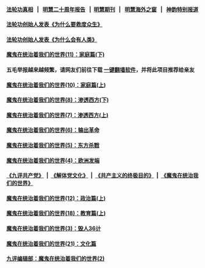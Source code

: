 #### [法轮功真相](https://github.com/gfw-breaker/truth/blob/master/README.md?t=0) &nbsp;&nbsp;|&nbsp;&nbsp; [明慧二十周年报告](https://github.com/gfw-breaker/mh-reports/blob/master/README.md?t=0) &nbsp;&nbsp;|&nbsp;&nbsp;[明慧期刊](https://github.com/gfw-breaker/mh-qikan) &nbsp;&nbsp;|&nbsp;&nbsp; [明慧海外之窗](https://github.com/gfw-breaker/mh-news/blob/master/README.md?t=0) &nbsp;&nbsp;|&nbsp;&nbsp; [神韵特别报道](https://github.com/gfw-breaker/mh-news/blob/master/shenyun.md?t=0)
#### [法轮功创始人发表《为什么要救度众生》](../pages/nsc422/n13975246.md?t=05050043) 
#### [法轮功创始人发表《为什么会有人类》](../pages/nsc422/n13912117.md?t=05050043) 
#### [魔鬼在统治着我们的世界(11)：家庭篇(下)](../pages/nsc422/n10440961.md?t=05050043) 
#### 五毛举报越来越频繁，请网友们前往下载 [一键翻墙软件](https://github.com/gfw-breaker/ssr-accounts)，并将此项目推荐给亲友
#### [魔鬼在统治着我们的世界(10)：家庭篇(上)](../pages/nsc422/n10435448.md?t=05050043) 
#### [魔鬼在统治着我们的世界(8)：渗透西方(下)](../pages/nsc422/n10429603.md?t=05050043) 
#### [魔鬼在统治着我们的世界(7)：渗透西方(上)](../pages/nsc422/n10426013.md?t=05050043) 
#### [魔鬼在统治着我们的世界(6)：输出革命](../pages/nsc422/n10421536.md?t=05050043) 
#### [魔鬼在统治着我们的世界(5)：东方杀戮](../pages/nsc422/n10417707.md?t=05050043) 
#### [魔鬼在统治着我们的世界(4)：欧洲发端](../pages/nsc422/n10414890.md?t=05050043) 
#### [《九评共产党》](https://github.com/begood0513/9ping.md/blob/master/README.md) &nbsp;|&nbsp; [《解体党文化》](../../../../jtdwh.md/blob/master/README.md)  &nbsp;|&nbsp; [《共产主义的终极目的》](../../../../gczydzjmd.md/blob/master/README.md) &nbsp;|&nbsp; [《魔鬼在统治我们的世界》](../../../../mgztzwmdsj.md/blob/master/README.md) 
#### [魔鬼在统治着我们的世界(12)：政治篇(上)](../pages/nsc422/n10444576.md?t=05050043) 
#### [魔鬼在统治着我们的世界(18)：教育篇(上)](../pages/nsc422/n10526970.md?t=05050043) 
#### [魔鬼在统治着我们的世界(3)：毁人36计](../pages/nsc422/n10411583.md?t=05050043) 
#### [魔鬼在统治着我们的世界(21)：文化篇](../pages/nsc422/n10597706.md?t=05050043) 
#### [九评编辑部：魔鬼在统治着我们的世界(2)](../pages/nsc422/n10410036.md?t=05050043) 
#### [九评编辑部：魔鬼在统治着我们的世界(1)](../pages/nsc422/n10406825.md?t=05050043) 
#### [魔鬼在统治着我们的世界(17)：艺术篇](../pages/nsc422/n10499093.md?t=05050043) 
#### [魔鬼在统治着我们的世界(16)：法律篇](../pages/nsc422/n10485969.md?t=05050043) 
#### [魔鬼在统治着我们的世界(15)：经济篇(下)](../pages/nsc422/n10469975.md?t=05050043) 
#### [魔鬼在统治着我们的世界(20)：媒体篇](../pages/nsc422/n10586579.md?t=05050043) 
#### [魔鬼在统治着我们的世界(14)：经济篇(上)](../pages/nsc422/n10457370.md?t=05050043) 
#### [魔鬼在统治着我们的世界(19)：教育篇(下)](../pages/nsc422/n10564808.md?t=05050043) 
#### [魔鬼在统治着我们的世界(13)：政治篇(下)](../pages/nsc422/n10448270.md?t=05050043) 
#### [《真实的江泽民》全书目录](../pages/nsc422/n13721399.md?t=05050043) 
#### [《解体党文化》全书目录](../pages/nsc422/n13721157.md?t=05050043) 
#### [《共产主义的终极目的》全书目录](../pages/nsc422/n13721048.md?t=05050043) 
#### [《九评共产党》全书目录](../pages/nsc422/n13708085.md?t=05050043) 
#### [魔鬼在统治着我们的世界(28)：结束语](../pages/nsc422/n10936246.md?t=05050043) 
#### [魔鬼在统治着我们的世界(27)：全球野心(下)](../pages/nsc422/n10928319.md?t=05050043) 
#### [魔鬼在统治着我们的世界(26)：全球野心(上)](../pages/nsc422/n10900318.md?t=05050043) 
#### [魔鬼在统治着我们的世界(25)：全球化](../pages/nsc422/n10788205.md?t=05050043) 
#### [魔鬼在统治着我们的世界(24)：环保主义(下)](../pages/nsc422/n10695307.md?t=05050043) 
#### [魔鬼在统治着我们的世界(23)：环保主义(上)](../pages/nsc422/n10688613.md?t=05050043) 
#### [魔鬼在统治着我们的世界(22)：恐怖主义](../pages/nsc422/n10614727.md?t=05050043) 
#### [英文大纪元：和读者一起寻真相 无所畏惧](../pages/nsc422/n12542027.md?t=05050043) 
#### [李洪志先生在大纪元发表《大选》](../pages/nsc422/n12534746.md?t=05050043) 
#### [魔鬼在统治着我们的世界(9)：信仰篇](../pages/nsc422/n10432159.md?t=05050043) 
#### [《魔鬼在统治着我们的世界》系列片（10）](../pages/nsc422/n12292670.md?t=05050043) 
#### [《魔鬼在统治着我们的世界》系列片（9）](../pages/nsc422/n12290859.md?t=05050043) 
#### [《魔鬼在统治着我们的世界》系列片（8）](../pages/nsc422/n12287445.md?t=05050043) 
#### [《魔鬼在统治着我们的世界》系列片（7）](../pages/nsc422/n12283425.md?t=05050043) 
#### [《魔鬼在统治着我们的世界》系列片（6）](../pages/nsc422/n12282314.md?t=05050043) 
#### [《魔鬼在统治着我们的世界》系列片（5）](../pages/nsc422/n12281419.md?t=05050043) 
#### [《魔鬼在统治着我们的世界》系列片（4）](../pages/nsc422/n12274024.md?t=05050043) 
#### [《魔鬼在统治着我们的世界》系列片（3）](../pages/nsc422/n12271322.md?t=05050043) 
#### [《魔鬼在统治着我们的世界》系列片（2）](../pages/nsc422/n12269049.md?t=05050043) 
#### [《魔鬼在统治着我们的世界》系列片（1）](../pages/nsc422/n12267575.md?t=05050043) 
#### [【共产主义的终极目的】第六章 （完整版）](../pages/nsc422/n11428913.md?t=05050043) 
#### [【共产主义的终极目的】第五章 （完整版）](../pages/nsc422/n11428912.md?t=05050043) 
#### [【共产主义的终极目的】第四章 （完整版）](../pages/nsc422/n11428907.md?t=05050043) 
#### [【共产主义的终极目的】第三章（完整版）](../pages/nsc422/n11428848.md?t=05050043) 
#### [【共产主义的终极目的】第二章（完整版）](../pages/nsc422/n11428831.md?t=05050043) 
#### [【共产主义的终极目的】第一章（完整版）](../pages/nsc422/n11417651.md?t=05050043) 
#### [【共产主义的终极目的】之廿九 把人变非人(下)](../pages/nsc422/n11344140.md?t=05050043) 
#### [【共产主义的终极目的】之三十二 结语](../pages/nsc422/n11360535.md?t=05050043) 
#### [【共产主义的终极目的】之三十一 末世景观](../pages/nsc422/n11351129.md?t=05050043) 
#### [【共产主义的终极目的】之三十 几成狼世界](../pages/nsc422/n11348280.md?t=05050043) 
#### [【共产主义的终极目的】之廿八 把人变非人(上)](../pages/nsc422/n11340492.md?t=05050043) 
#### [【共产主义的终极目的】之廿七 以恨立国](../pages/nsc422/n11336944.md?t=05050043) 
#### [【共产主义的终极目的】之廿六 中共对抗普世价值](../pages/nsc422/n11324785.md?t=05050043) 
#### [【共产主义的终极目的】之廿五 传统艺术颂神](../pages/nsc422/n11296396.md?t=05050043) 

----
#### [ >>> 更早内容 <<< ](../indexes/nsc422-earlier.md)
